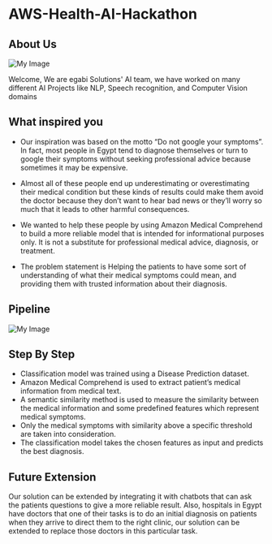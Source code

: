 # AWS-Health-AI-Hackathon

## About Us
![My Image](https://github.com/muhammadayman97/AWS-Health-AI-Hackathon/blob/main/images/egabi.png)

Welcome, We are egabi Solutions' AI team, we have worked on many different AI Projects like NLP, Speech recognition, and Computer Vision domains

## What inspired you

* Our inspiration was based on the motto “Do not google your symptoms”. In fact, most people in Egypt tend to diagnose themselves or turn to google their symptoms without seeking professional advice because sometimes it may be expensive.

* Almost all of these people end up underestimating or overestimating their medical condition but these kinds of results could make them avoid the doctor because they don’t want to hear bad news or they’ll worry so much that it leads to other harmful consequences.

* We wanted to help these people by using Amazon Medical Comprehend to build a more reliable model that is intended for informational purposes only. It is not a substitute for professional medical advice, diagnosis, or treatment.

* The problem statement is Helping the patients to have some sort of understanding of what their medical symptoms could mean, and providing them with trusted information about their diagnosis.

## Pipeline

![My Image](https://github.com/muhammadayman97/AWS-Health-AI-Hackathon/blob/main/images/pipeline.jpg)

## Step By Step

* Classification model was trained using a Disease Prediction dataset.
* Amazon Medical Comprehend is used to extract patient’s medical information from medical text.
* A semantic similarity method is used to measure the similarity between the medical information and some predefined features which represent medical symptoms.
* Only the medical symptoms with similarity above a specific threshold are taken into consideration.
* The classification model takes the chosen features as input and predicts the best diagnosis.


## Future Extension

Our solution can be extended by integrating it with chatbots that can ask the patients questions to give a more reliable result. Also, hospitals in Egypt have doctors that one of their tasks is to do an initial diagnosis on patients when they arrive to direct them to the right clinic, our solution can be extended to replace those doctors in this particular task.

